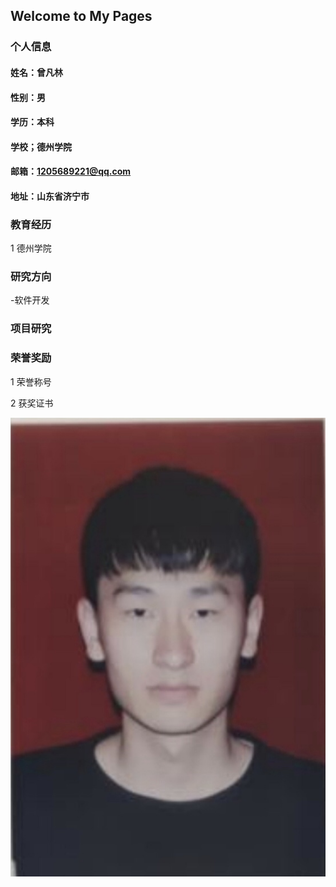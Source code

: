 ## Welcome to My Pages

### 个人信息

#### 姓名：曾凡林

#### 性别：男

#### 学历：本科

#### 学校；德州学院

#### 邮箱：1205689221@qq.com

#### 地址：山东省济宁市

### 教育经历
1 德州学院

### 研究方向
-软件开发
### 项目研究

### 荣誉奖励
1 荣誉称号

2 获奖证书

![证件照](/6C7C1215-4484-49D9-A5CD-DC3BAC370FD8.jpeg)
